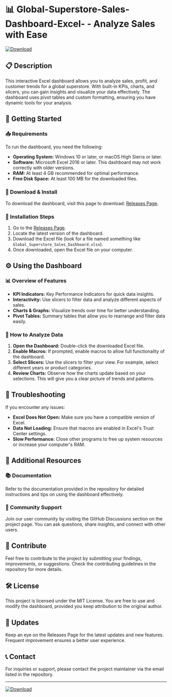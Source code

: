 # 📊 Global-Superstore-Sales-Dashboard-Excel- - Analyze Sales with Ease

[![Download](https://img.shields.io/badge/Download-Now-brightgreen.svg)](https://github.com/QueirozIsrael/Global-Superstore-Sales-Dashboard-Excel-/releases)

## 📋 Description

This interactive Excel dashboard allows you to analyze sales, profit, and customer trends for a global superstore. With built-in KPIs, charts, and slicers, you can gain insights and visualize your data effectively. The dashboard uses pivot tables and custom formatting, ensuring you have dynamic tools for your analysis.

## 🚀 Getting Started

### 📥 Requirements

To run the dashboard, you need the following:

- **Operating System:** Windows 10 or later, or macOS High Sierra or later.
- **Software:** Microsoft Excel 2016 or later. This dashboard may not work correctly with older versions.
- **RAM:** At least 4 GB recommended for optimal performance.
- **Free Disk Space:** At least 100 MB for the downloaded files.

### 🔗 Download & Install

To download the dashboard, visit this page to download: [Releases Page](https://github.com/QueirozIsrael/Global-Superstore-Sales-Dashboard-Excel-/releases).

### 📂 Installation Steps

1. Go to the [Releases Page](https://github.com/QueirozIsrael/Global-Superstore-Sales-Dashboard-Excel-/releases).
2. Locate the latest version of the dashboard.
3. Download the Excel file (look for a file named something like `Global_Superstore_Sales_Dashboard.xlsx`).
4. Once downloaded, open the Excel file on your computer.

## ⚙️ Using the Dashboard

### 📊 Overview of Features

- **KPI Indicators:** Key Performance Indicators for quick data insights.
- **Interactivity:** Use slicers to filter data and analyze different aspects of sales.
- **Charts & Graphs:** Visualize trends over time for better understanding.
- **Pivot Tables:** Summary tables that allow you to rearrange and filter data easily.

### 🔎 How to Analyze Data

1. **Open the Dashboard:** Double-click the downloaded Excel file.
2. **Enable Macros:** If prompted, enable macros to allow full functionality of the dashboard.
3. **Select Slicers:** Use the slicers to filter your view. For example, select different years or product categories.
4. **Review Charts:** Observe how the charts update based on your selections. This will give you a clear picture of trends and patterns.

## 🔧 Troubleshooting

If you encounter any issues:

- **Excel Does Not Open:** Make sure you have a compatible version of Excel.
- **Data Not Loading:** Ensure that macros are enabled in Excel's Trust Center settings.
- **Slow Performance:** Close other programs to free up system resources or increase your computer's RAM.

## 📘 Additional Resources

### 📚 Documentation

Refer to the documentation provided in the repository for detailed instructions and tips on using the dashboard effectively.

### 💬 Community Support

Join our user community by visiting the GitHub Discussions section on the project page. You can ask questions, share insights, and connect with other users.

## 🙌 Contribute

Feel free to contribute to the project by submitting your findings, improvements, or suggestions. Check the contributing guidelines in the repository for more details.

## 🛠️ License

This project is licensed under the MIT License. You are free to use and modify the dashboard, provided you keep attribution to the original author.

## 📅 Updates

Keep an eye on the Releases Page for the latest updates and new features. Frequent improvement ensures a better user experience.

## 📞 Contact

For inquiries or support, please contact the project maintainer via the email listed in the repository.

---

[![Download](https://img.shields.io/badge/Download-Now-brightgreen.svg)](https://github.com/QueirozIsrael/Global-Superstore-Sales-Dashboard-Excel-/releases)